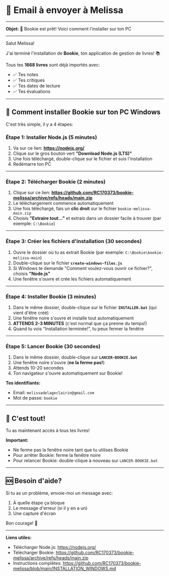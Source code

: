 # 📧 Email à envoyer à Melissa

---

**Objet:** 🎉 Bookie est prêt! Voici comment l'installer sur ton PC

---

Salut Melissa!

J'ai terminé l'installation de **Bookie**, ton application de gestion de livres! 📚

Tous tes **1668 livres** sont déjà importés avec:
- ✅ Tes notes
- ✅ Tes critiques
- ✅ Tes dates de lecture
- ✅ Tes évaluations

---

## 🚀 Comment installer Bookie sur ton PC Windows

C'est très simple, il y a 4 étapes:

### **Étape 1: Installer Node.js** (5 minutes)

1. Va sur ce lien: **https://nodejs.org/**
2. Clique sur le gros bouton vert **"Download Node.js (LTS)"**
3. Une fois téléchargé, double-clique sur le fichier et suis l'installation
4. Redémarre ton PC

---

### **Étape 2: Télécharger Bookie** (2 minutes)

1. Clique sur ce lien: **https://github.com/RC170373/bookie-melissa/archive/refs/heads/main.zip**
2. Le téléchargement commence automatiquement
3. Une fois téléchargé, fais un **clic droit** sur le fichier `bookie-melissa-main.zip`
4. Choisis **"Extraire tout..."** et extrais dans un dossier facile à trouver (par exemple: `C:\Bookie`)

---

### **Étape 3: Créer les fichiers d'installation** (30 secondes)

1. Ouvre le dossier où tu as extrait Bookie (par exemple: `C:\Bookie\bookie-melissa-main`)
2. Double-clique sur le fichier **`create-windows-files.js`**
3. Si Windows te demande "Comment voulez-vous ouvrir ce fichier?", choisis **"Node.js"**
4. Une fenêtre s'ouvre et crée les fichiers automatiquement

---

### **Étape 4: Installer Bookie** (3 minutes)

1. Dans le même dossier, double-clique sur le fichier **`INSTALLER.bat`** (qui vient d'être créé)
2. Une fenêtre noire s'ouvre et installe tout automatiquement
3. **ATTENDS 2-3 MINUTES** (c'est normal que ça prenne du temps!)
4. Quand tu vois "Installation terminée!", tu peux fermer la fenêtre

---

### **Étape 5: Lancer Bookie** (30 secondes)

1. Dans le même dossier, double-clique sur **`LANCER-BOOKIE.bat`**
2. Une fenêtre noire s'ouvre (**ne la ferme pas!**)
3. Attends 10-20 secondes
4. Ton navigateur s'ouvre automatiquement sur Bookie!

**Tes identifiants:**
- Email: `melissadelageclairin@gmail.com`
- Mot de passe: `bookie`

---

## 🎉 C'est tout!

Tu as maintenant accès à tous tes livres!

**Important:**
- Ne ferme pas la fenêtre noire tant que tu utilises Bookie
- Pour arrêter Bookie: ferme la fenêtre noire
- Pour relancer Bookie: double-clique à nouveau sur `LANCER-BOOKIE.bat`

---

## 🆘 Besoin d'aide?

Si tu as un problème, envoie-moi un message avec:
1. À quelle étape ça bloque
2. Le message d'erreur (si il y en a un)
3. Une capture d'écran

Bon courage! 💪

---

**Liens utiles:**
- Télécharger Node.js: https://nodejs.org/
- Télécharger Bookie: https://github.com/RC170373/bookie-melissa/archive/refs/heads/main.zip
- Instructions complètes: https://github.com/RC170373/bookie-melissa/blob/main/INSTALLATION_WINDOWS.md

